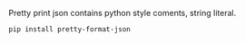 Pretty print json contains python style coments, string literal.

```
pip install pretty-format-json
```
